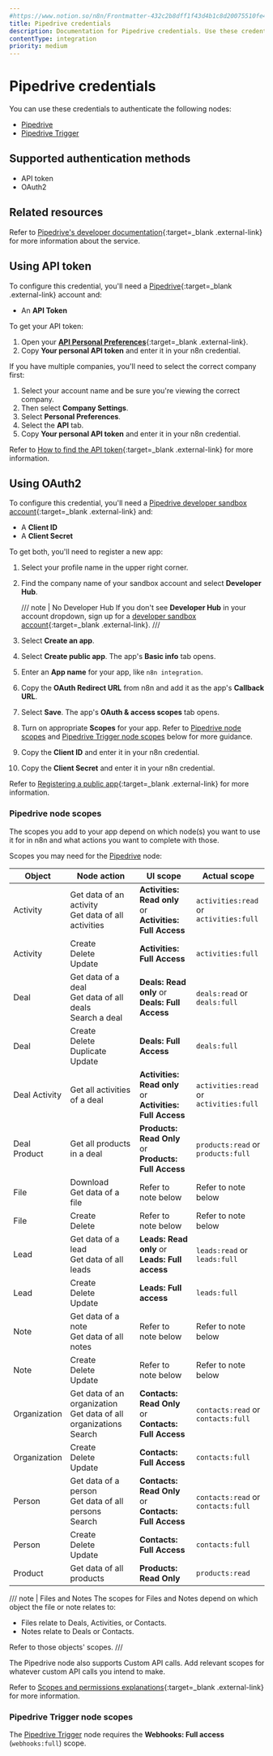 ```yaml
---
#https://www.notion.so/n8n/Frontmatter-432c2b8dff1f43d4b1c8d20075510fe4
title: Pipedrive credentials
description: Documentation for Pipedrive credentials. Use these credentials to authenticate Pipedrive in n8n, a workflow automation platform.
contentType: integration
priority: medium
---
```


# Pipedrive credentials

You can use these credentials to authenticate the following nodes:

- [Pipedrive](/integrations/builtin/app-nodes/n8n-nodes-base.pipedrive/)
- [Pipedrive Trigger](/integrations/builtin/trigger-nodes/n8n-nodes-base.pipedrivetrigger/)

## Supported authentication methods

- API token
- OAuth2

## Related resources

Refer to [Pipedrive's developer documentation](https://pipedrive.readme.io/docs/getting-started){:target=_blank .external-link} for more information about the service.

## Using API token

To configure this credential, you'll need a [Pipedrive](https://pipedrive.com/){:target=_blank .external-link} account and:

- An **API Token**

To get your API token:

1. Open your [**API Personal Preferences**](https://app.pipedrive.com/settings/api){:target=_blank .external-link}.
2. Copy **Your personal API token** and enter it in your n8n credential.

If you have multiple companies, you'll need to select the correct company first:

1. Select your account name and be sure you're viewing the correct company.
2. Then select **Company Settings**.
2. Select **Personal Preferences**.
3. Select the **API** tab.
4. Copy **Your personal API token** and enter it in your n8n credential.

Refer to [How to find the API token](https://pipedrive.readme.io/docs/how-to-find-the-api-token){:target=_blank .external-link} for more information.

## Using OAuth2

To configure this credential, you'll need a [Pipedrive developer sandbox account](https://developers.pipedrive.com/){:target=_blank .external-link} and:

- A **Client ID**
- A **Client Secret**

To get both, you'll need to register a new app:

1. Select your profile name in the upper right corner.
2. Find the company name of your sandbox account and select **Developer Hub**.

    /// note | No Developer Hub
    If you don't see **Developer Hub** in your account dropdown, sign up for a [developer sandbox account](https://developers.pipedrive.com/){:target=_blank .external-link}.
    ///

3. Select **Create an app**.
4. Select **Create public app**. The app's **Basic info** tab opens.
5. Enter an **App name** for your app, like `n8n integration`.
6. Copy the **OAuth Redirect URL** from n8n and add it as the app's **Callback URL**.
7. Select **Save**. The app's **OAuth & access scopes** tab opens.
8. Turn on appropriate **Scopes** for your app. Refer to [Pipedrive node scopes](#pipedrive-node-scopes) and [Pipedrive Trigger node scopes](#pipedrive-trigger-node-scopes) below for more guidance.
8. Copy the **Client ID** and enter it in your n8n credential.
9. Copy the **Client Secret** and enter it in your n8n credential.

Refer to [Registering a public app](https://pipedrive.readme.io/docs/marketplace-registering-the-app){:target=_blank .external-link} for more information.

### Pipedrive node scopes

The scopes you add to your app depend on which node(s) you want to use it for in n8n and what actions you want to complete with those.

Scopes you may need for the [Pipedrive](/integrations/builtin/app-nodes/n8n-nodes-base.pipedrive/) node:

| **Object** | **Node action** | **UI scope** | **Actual scope** |
| --- | --- | --- | --- |
| Activity | Get data of an activity <br> Get data of all activities | **Activities: Read only** or <br> **Activities: Full Access** | `activities:read` or <br> `activities:full` |
| Activity | Create <br> Delete <br> Update | **Activities: Full Access** | `activities:full` |
| Deal | Get data of a deal <br> Get data of all deals <br> Search a deal | **Deals: Read only** or <br> **Deals: Full Access** | `deals:read` or <br> `deals:full` |
| Deal | Create <br> Delete <br> Duplicate <br> Update | **Deals: Full Access** | `deals:full` |
| Deal Activity | Get all activities of a deal | **Activities: Read only** or <br> **Activities: Full Access** | `activities:read` or <br> `activities:full` |
| Deal Product | Get all products in a deal |  **Products: Read Only** or <br> **Products: Full Access** | `products:read` or <br> `products:full` |
| File | Download <br> Get data of a file | Refer to note below | Refer to note below |
| File | Create <br> Delete | Refer to note below | Refer to note below |
| Lead | Get data of a lead <br> Get data of all leads | **Leads: Read only** or <br> **Leads: Full access** | `leads:read` or <br> `leads:full` |
| Lead | Create <br> Delete <br> Update | **Leads: Full access** | `leads:full` |
| Note | Get data of a note <br> Get data of all notes | Refer to note below | Refer to note below |
| Note | Create <br> Delete <br> Update | Refer to note below | Refer to note below |
| Organization | Get data of an organization <br> Get data of all organizations <br> Search | **Contacts: Read Only** or <br> **Contacts: Full Access** | `contacts:read` or <br> `contacts:full` |
| Organization | Create <br> Delete <br> Update | **Contacts: Full Access** | `contacts:full` |
| Person | Get data of a person <br> Get data of all persons <br> Search | **Contacts: Read Only** or <br> **Contacts: Full Access** | `contacts:read` or <br> `contacts:full` |
| Person | Create <br> Delete <br> Update | **Contacts: Full Access** | `contacts:full` |
| Product | Get data of all products | **Products: Read Only** | `products:read` |

/// note | Files and Notes
The scopes for Files and Notes depend on which object the file or note relates to:

- Files relate to Deals, Activities, or Contacts.
- Notes relate to Deals or Contacts.

Refer to those objects' scopes.
///

The Pipedrive node also supports Custom API calls. Add relevant scopes for whatever custom API calls you intend to make.

Refer to [Scopes and permissions explanations](https://pipedrive.readme.io/docs/marketplace-scopes-and-permissions-explanations){:target=_blank .external-link} for more information.

### Pipedrive Trigger node scopes

The [Pipedrive Trigger](/integrations/builtin/trigger-nodes/n8n-nodes-base.pipedrivetrigger/) node requires the **Webhooks: Full access** (`webhooks:full`) scope.
